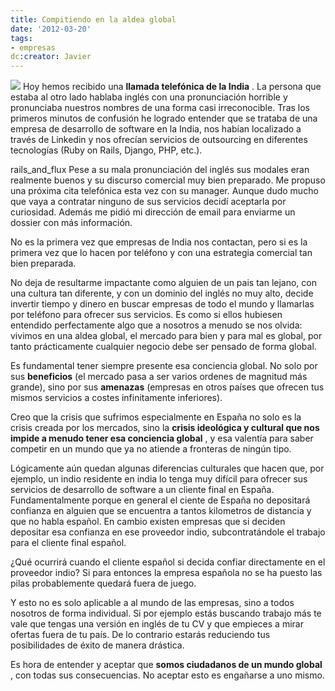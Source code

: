 ```yaml
---
title: Compitiendo en la aldea global
date: '2012-03-20'
tags:
- empresas
dc:creator: Javier
---
```


![](http://blog.diacode.com/wp-content/uploads/2012/03/aldea_global.jpg)
Hoy hemos recibido una 
**llamada telefónica de la India**
. La persona que estaba al otro lado hablaba inglés con una pronunciación horrible y pronunciaba nuestros nombres de una forma casi irreconocible. Tras los primeros minutos de confusión he logrado entender que se trataba de una empresa de desarrollo de software en la India, nos habían localizado a través de Linkedin y nos ofrecían servicios de outsourcing en diferentes tecnologías (Ruby on Rails, Django, PHP, etc.).

rails_and_flux
Pese a su mala pronunciación del inglés sus modales eran realmente buenos y su discurso comercial muy bien preparado. Me propuso una próxima cita telefónica esta vez con su manager. Aunque dudo mucho que vaya a contratar ninguno de sus servicios decidí aceptarla por curiosidad. Además me pidió mi dirección de email para enviarme un dossier con más información.

No es la primera vez que empresas de India nos contactan, pero si es la primera vez que lo hacen por teléfono y con una estrategia comercial tan bien preparada.

No deja de resultarme impactante como alguien de un pais tan lejano, con una cultura tan diferente, y con un dominio del inglés no muy alto, decide invertir tiempo y dinero en buscar empresas de todo el mundo y llamarlas por teléfono para ofrecer sus servicios. Es como si ellos hubiesen entendido perfectamente algo que a nosotros a menudo se nos olvida: vivimos en una aldea global, el mercado para bien y para mal es global, por tanto prácticamente cualquier negocio debe ser pensado de forma global.

Es fundamental tener siempre presente esa conciencia global. No solo por sus 
**beneficios**
 (el mercado pasa a ser varios ordenes de magnitud más grande), sino por sus 
**amenazas**
 (empresas en otros países que ofrecen tus mismos servicios a costes infinitamente inferiores).

Creo que la crisis que sufrimos especialmente en España no solo es la crisis creada por los mercados, sino la 
**crisis ideológica y cultural que nos impide a menudo tener esa conciencia global**
, y esa valentía para saber competir en un mundo que ya no atiende a fronteras de ningún tipo.

Lógicamente aún quedan algunas diferencias culturales que hacen que, por ejemplo, un indio residente en india lo tenga muy difícil para ofrecer sus servicios de desarrollo de software a un cliente final en España. Fundamentalmente porque en general el ciente de España no depositará confianza en alguien que se encuentra a tantos kilometros de distancia y que no habla español. En cambio existen empresas que si deciden depositar esa confianza en ese proveedor indio, subcontratándole el trabajo para el cliente final español. 

¿Qué ocurrirá cuando el cliente español si decida confiar directamente en el proveedor indio? Si para entonces la empresa española no se ha puesto las pilas probablemente quedará fuera de juego.

Y esto no es solo aplicable a al mundo de las empresas, sino a todos nosotros de forma individual. Si por ejemplo estás buscando trabajo más te vale que tengas una versión en inglés de tu CV y que empieces a mirar ofertas fuera de tu país. De lo contrario estarás reduciendo tus posibilidades de éxito de manera drástica. 

Es hora de entender y aceptar que 
**somos ciudadanos de un mundo global**
, con todas sus consecuencias. No aceptar esto es engañarse a uno mismo.

